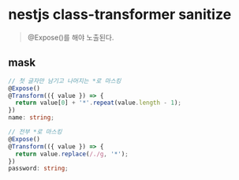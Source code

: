 # nestjs class-transformer sanitize

> @Expose()를 해야 노출된다.

## mask

```ts
// 첫 글자만 남기고 나머지는 *로 마스킹
@Expose()
@Transform(({ value }) => {
  return value[0] + '*'.repeat(value.length - 1);
})
name: string;

// 전부 *로 마스킹
@Expose()
@Transform(({ value }) => {
  return value.replace(/./g, '*');
})
password: string;
```
